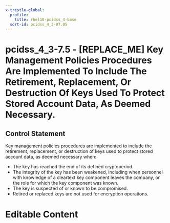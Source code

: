 ```yaml
---
x-trestle-global:
  profile:
    title: rhel10-pcidss_4-base
  sort-id: pcidss_4_3-07.05
---
```


# pcidss_4_3-7.5 - \[REPLACE_ME\] Key Management Policies Procedures Are Implemented To Include The Retirement, Replacement, Or Destruction Of Keys Used To Protect Stored Account Data, As Deemed Necessary.

## Control Statement

Key management policies procedures are implemented to include the retirement, replacement,
or destruction of keys used to protect stored account data, as deemed necessary when:
- The key has reached the end of its defined cryptoperiod.
- The integrity of the key has been weakened, including when personnel with knowledge of a
cleartext key component leaves the company, or the role for which the key component was
known.
- The key is suspected of or known to be compromised.
- Retired or replaced keys are not used for encryption operations.

# Editable Content

<!-- Make additions and edits below -->
<!-- The above represents the contents of the control as received by the profile, prior to additions. -->
<!-- If the profile makes additions to the control, they will appear below. -->
<!-- The above markdown may not be edited but you may edit the content below, and/or introduce new additions to be made by the profile. -->
<!-- If there is a yaml header at the top, parameter values may be edited. Use --set-parameters to incorporate the changes during assembly. -->
<!-- The content here will then replace what is in the profile for this control, after running profile-assemble. -->
<!-- The current profile has no added parts for this control, but you may add new ones here. -->
<!-- Each addition must have a heading either of the form ## Control my_addition_name -->
<!-- or ## Part a. (where the a. refers to one of the control statement labels.) -->
<!-- "## Control" parts are new parts added after the statement part. -->
<!-- "## Part" parts are new parts added into the top-level statement part with that label. -->
<!-- Subparts may be added with nested hash levels of the form ### My Subpart Name -->
<!-- underneath the parent ## Control or ## Part being added -->
<!-- See https://oscal-compass.github.io/compliance-trestle/tutorials/ssp_profile_catalog_authoring/ssp_profile_catalog_authoring for guidance. -->
